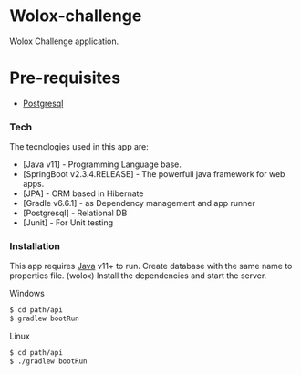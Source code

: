 # Wolox-challenge

Wolox Challenge application.

# Pre-requisites

 - [Postgresql](https://www.postgresql.org/download/)

  
### Tech

The tecnologies used in this app are:

* [Java v11] - Programming Language base.
* [SpringBoot v2.3.4.RELEASE] - The powerfull java framework for web apps.
* [JPA] - ORM based in Hibernate
* [Gradle v6.6.1] - as Dependency management and app runner
* [Postgresql] - Relational DB
* [Junit] - For Unit testing

### Installation

This app requires [Java](https://nodejs.org/) v11+ to run.
Create database with the same name to properties file. (wolox)
Install the dependencies and start the server.

Windows
```sh
$ cd path/api
$ gradlew bootRun
```

Linux
```sh
$ cd path/api
$ ./gradlew bootRun
```